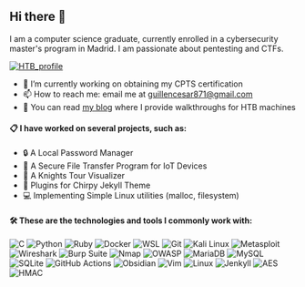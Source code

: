 ## Hi there 👋

I am a computer science graduate, currently enrolled in a cybersecurity master's program in Madrid. I am passionate about pentesting and CTFs.

[![HTB_profile](https://www.hackthebox.com/badge/image/2059306)](https://app.hackthebox.com/profile/2059306)

- 🔭 I’m currently working on obtaining my CPTS certification
- 📫 How to reach me: email me at guillencesar871@gmail.com
- 📖 You can read [my blog](https://cesar-guillen.github.io/) where I provide walkthroughs for HTB machines

#### 📋 I have worked on several projects, such as:

- 🔒 A Local Password Manager
- 📁 A Secure File Transfer Program for IoT Devices
- 🐴 A Knights Tour Visualizer
- 📌 Plugins for Chirpy Jekyll Theme 
- 💻 Implementing Simple Linux utilities (malloc, filesystem)  

#### 🛠️ These are the technologies and tools I commonly work with:

![C](https://img.shields.io/badge/C-A8B9CC?style=for-the-badge&logo=c&logoColor=white)
![Python](https://img.shields.io/badge/Python-3776AB?style=for-the-badge&logo=python&logoColor=white)
![Ruby](https://img.shields.io/badge/Ruby-CC342D?logo=ruby&style=for-the-badge&logoColor=white)
![Docker](https://img.shields.io/badge/Docker-2496ED?style=for-the-badge&logo=docker&logoColor=white)
![WSL](https://img.shields.io/badge/WSL-0a97f5?style=for-the-badge&logo=windows-terminal&logoColor=white)
![Git](https://img.shields.io/badge/Git-F05032?style=for-the-badge&logo=git&logoColor=white)
![Kali Linux](https://img.shields.io/badge/Kali_Linux-557C94?style=for-the-badge&logo=kali-linux&logoColor=white)
![Metasploit](https://img.shields.io/badge/Metasploit-258FFA?style=for-the-badge&logo=metasploit&logoColor=white)
![Wireshark](https://img.shields.io/badge/Wireshark-1679A7?style=for-the-badge&logo=wireshark&logoColor=white)
![Burp Suite](https://img.shields.io/badge/Burp_Suite-FF6633?style=for-the-badge)
![Nmap](https://img.shields.io/badge/Nmap-FFFFFF?style=for-the-badge&logo=nmap&logoColor=black)
![OWASP](https://img.shields.io/badge/OWASP-000000?style=for-the-badge&logo=owasp&logoColor=white)
![MariaDB](https://img.shields.io/badge/MariaDB-003545?logo=mariadb&style=for-the-badge&logoColor=white)
![MySQL](https://img.shields.io/badge/MySQL-4479A1?logo=mysql&style=for-the-badge&logoColor=white)
![SQLite](https://img.shields.io/badge/SQLite-%2307405e.svg?logo=sqlite&style=for-the-badge&logoColor=white)
![GitHub Actions](https://img.shields.io/badge/GitHub_Actions-2088FF?logo=github-actions&style=for-the-badge&logoColor=white)
![Obsidian](https://img.shields.io/badge/Obsidian-%23483699.svg?logo=obsidian&style=for-the-badge&logoColor=white)
![Vim](https://img.shields.io/badge/Vim-%2311AB00.svg?logo=vim&style=for-the-badge&logoColor=white)
![Linux](https://img.shields.io/badge/Linux-FCC624?logo=linux&style=for-the-badge&logoColor=black)
![Jenkyll](https://img.shields.io/badge/Jekyll-CC0000?logo=jekyll&style=for-the-badge&logoColor=white)
![AES](https://img.shields.io/badge/AES-FF8C00?style=for-the-badge&logoColor=white)
![HMAC](https://img.shields.io/badge/HMAC-6A5ACD?style=for-the-badge&logoColor=white)
